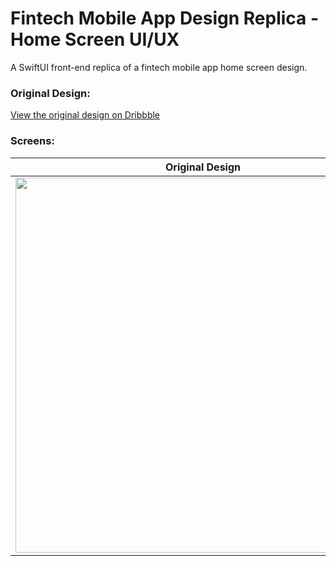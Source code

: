 # Fintech Mobile App Design Replica - Home Screen UI/UX

A SwiftUI front-end replica of a fintech mobile app home screen design.

### Original Design:
[View the original design on Dribbble](https://dribbble.com/shots/25801816-Fintech-Design-l-Fintech-Mobile-App-Design-l-Home-Screen-UIUX?utm_source=Clipboard_Shot&utm_campaign=ByteTown&utm_content=Fintech%20Design%20l%20Fintech%20Mobile%20App%20Design%20l%20Home%20Screen%20UIUX&utm_medium=Social_Share&utm_source=Clipboard_Shot&utm_campaign=ByteTown&utm_content=Fintech%20Design%20l%20Fintech%20Mobile%20App%20Design%20l%20Home%20Screen%20UIUX&utm_medium=Social_Share)

### Screens:

| Original Design | My Implementation |
|-----------------|-------------------|
| <img src="https://github.com/user-attachments/assets/5bd4fc9d-b915-4828-a0ff-8e1399e5890d" height="600"/> | <img src="https://github.com/user-attachments/assets/0747466b-9618-4935-a17c-6761807b6546" height="600"/> |
